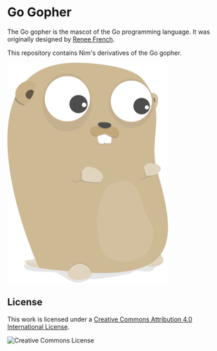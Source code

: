 Go Gopher
===

The Go gopher is the mascot of the Go programming language. It was originally designed by [Renee French](http://reneefrench.blogspot.ca/).

This repository contains Nim's derivatives of the Go gopher.

![Go Gopher](https://raw.githubusercontent.com/NimJay/go-gopher/master/png/gopher-366x500.png)

## License
This work is licensed under a <a rel="license" href="http://creativecommons.org/licenses/by/4.0/">Creative Commons Attribution 4.0 International License</a>.

![Creative Commons License](https://i.creativecommons.org/l/by/4.0/88x31.png)
